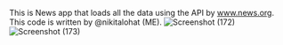 This is News app that loads all the data using the API by www.news.org.
This code is written by @nikitalohat (ME).
![Screenshot (172)](https://user-images.githubusercontent.com/68125656/208383351-06cba195-2c0f-4e12-b73f-ca0236e34ff9.png)
![Screenshot (173)](https://user-images.githubusercontent.com/68125656/208383405-1ab18df7-56eb-4854-a3aa-f4ad621b5d4a.png)
